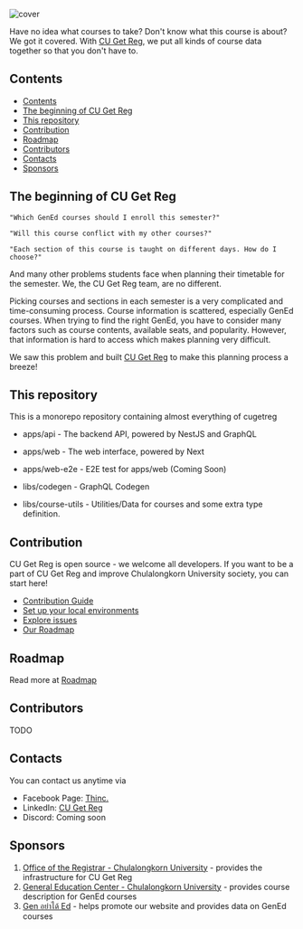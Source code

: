 ![cover](https://user-images.githubusercontent.com/33742791/142388797-fa14bcfa-b01e-45ab-a271-bfdeeb26285f.png)

<!--- insert badge here --->
<!-- we need badge -->

Have no idea what courses to take? Don't know what this course is about? We got it covered. With [CU Get Reg](https://cugetreg.com), we put all kinds of course data together so that you don't have to.

## Contents

- [Contents](#contents)
- [The beginning of CU Get Reg](#the-beginning-of-cu-get-reg)
- [This repository](#this-repository)
- [Contribution](#contribution)
- [Roadmap](#roadmap)
- [Contributors](#contributors)
- [Contacts](#contacts)
- [Sponsors](#sponsors)

<div id="beginning-of-cu-get-reg"></div>

## The beginning of CU Get Reg

    "Which GenEd courses should I enroll this semester?"

    "Will this course conflict with my other courses?"

    "Each section of this course is taught on different days. How do I choose?"

And many other problems students face when planning their timetable for the semester. We, the CU Get Reg team, are no different.

Picking courses and sections in each semester is a very complicated and time-consuming process. Course information is scattered, especially GenEd courses. When trying to find the right GenEd, you have to consider many factors such as course contents, available seats, and popularity. However, that information is hard to access which makes planning very difficult.

We saw this problem and built [CU Get Reg](https://cugetreg.com) to make this planning process a breeze!

<div id="related-repositories"></div>

## This repository

This is a monorepo repository containing almost everything of cugetreg

- apps/api - The backend API, powered by NestJS and GraphQL
- apps/web - The web interface, powered by Next
- apps/web-e2e - E2E test for apps/web (Coming Soon)

- libs/codegen - GraphQL Codegen
- libs/course-utils - Utilities/Data for courses and some extra type definition.

<div id="contribution"></div>

## Contribution

CU Get Reg is open source - we welcome all developers. If you want to be a part of CU Get Reg and improve Chulalongkorn University society, you can start here!

- [Contribution Guide](https://github.com/thinc-org/cugetreg/wiki/Contribution-Guide)
- [Set up your local environments](https://github.com/thinc-org/cugetreg/wiki/Contribution-Guide)
- [Explore issues](https://github.com/thinc-org/cugetreg/issues)
- [Our Roadmap](https://github.com/thinc-org/cugetreg/wiki/Contribution-Guide)

<div id="roadmap"></div>

## Roadmap

Read more at [Roadmap](https://github.com/thinc-org/cugetreg/wiki/Contribution-Guide)

<div id="contributors"></div>

## Contributors

TODO

<div id="contacts"></div>

## Contacts

You can contact us anytime via

- Facebook Page: [Thinc.](https://www.facebook.com/ThailandIncubator)
- LinkedIn: [CU Get Reg](https://www.linkedin.com/company/cugetreg)
- Discord: Coming soon

<div id="sponsors"></div>

## Sponsors

1. [Office of the Registrar - Chulalongkorn University](https://www.reg.chula.ac.th) - provides the infrastructure for CU Get Reg
2. [General Education Center - Chulalongkorn University](https://www.gened.chula.ac.th) - provides course description for GenEd courses
3. [Gen อย่าได้ Ed](https://www.facebook.com/genedahs) - helps promote our website and provides data on GenEd courses
